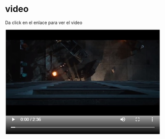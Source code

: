 # video
Da click en el enlace para ver el video

[![Watch the video](muestra.jpg)](https://juanjira.github.io/video/)
